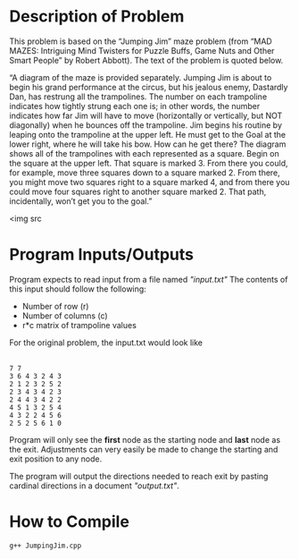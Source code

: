 # Description of Problem
This problem is based on the “Jumping Jim” maze problem (from “MAD MAZES: Intriguing Mind Twisters for Puzzle Buffs, Game Nuts and Other Smart People” by Robert Abbott). The text of the problem is quoted below. 

“A diagram of the maze is provided separately. Jumping Jim is about to begin his grand performance at the circus, but his jealous enemy, Dastardly Dan, has restrung all the trampolines. The number on each trampoline indicates how tightly strung each one is; in other words, the number indicates how far Jim will have to move (horizontally or vertically, but NOT diagonally) when he bounces off the trampoline. Jim begins his routine by leaping onto the trampoline at the upper left. He must get to the Goal at the lower right, where he will take his bow. How can he get there? The diagram shows all of the trampolines with each represented as a square. Begin on the square at the upper left. That square is marked 3. From there you could, for example, move three squares down to a square marked 2. From there, you might move two squares right to a square marked 4, and from there you could move four squares right to another square marked 2. That path, incidentally, won’t get you to the goal.” 

<img src



# Program Inputs/Outputs
Program expects to read input from a file named _"input.txt"_
The contents of this input should follow the following:
* Number of row (r)
* Number of columns (c)
* r*c matrix of trampoline values

For the original problem, the input.txt would look like


<br>`7 7`</br>
`3 6 4 3 2 4 3`
<br>`2 1 2 3 2 5 2`</br> 
`2 3 4 3 4 2 3`
<br>`2 4 4 3 4 2 2`</br> 
`4 5 1 3 2 5 4`
<br>`4 3 2 2 4 5 6`</br> 
`2 5 2 5 6 1 0`



Program will only see the <strong>first</strong> node as the starting node and <strong>last</strong> node as the exit. Adjustments can very easily be made to change the starting and exit position to any node.

The program will output the directions needed to reach exit by pasting cardinal directions in a document _"output.txt"_.
# How to Compile
`g++ JumpingJim.cpp`
